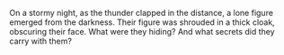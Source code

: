 On a stormy night, as the thunder clapped in the distance, a lone figure emerged from the darkness. Their figure was shrouded in a thick cloak, obscuring their face. What were they hiding? And what secrets did they carry with them?